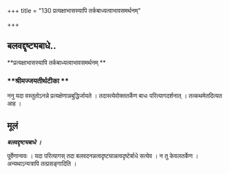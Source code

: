 +++
title = "130 प्रत्यक्षाभासस्यापि तर्कबाध्यत्वाभावसमर्थनम्"

+++


## बलवद्दृष्ट्यबाधे..

**प्रत्यक्षाभासस्यापि तर्कबाध्यत्वाभावसमर्थनम् **

### **श्रीमज्जयतीर्थटीका **

ननु यदा वस्तुतोऽनन्ने प्रत्यक्षेणान्नबुद्धिर्जायते । तदास्त्येवोक्ततर्केण बाधः परित्यागदर्शनात् । तत्कथमेतदित्यत आह ।

## **मूलं**

***बलवद्दृष्ट्यबाधे ।***

पूर्वेणान्वयः । यदा परित्यागस् तदा बलवदनन्नत्वदृष्ट्यान्नत्वदृष्टेर्बाधे सत्येव । न तु केवलतर्केण । अन्यथाऽन्यत्रापि तत्प्रसङ्गादिति ।

